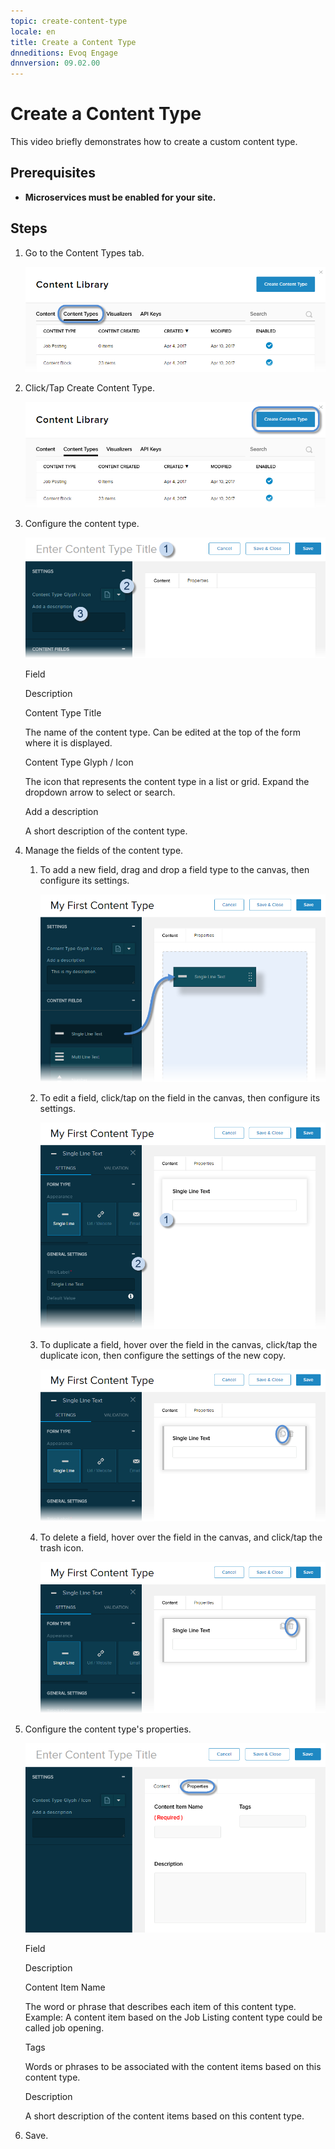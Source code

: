 ```yaml
---
topic: create-content-type
locale: en
title: Create a Content Type
dnneditions: Evoq Engage
dnnversion: 09.02.00
---
```


# Create a Content Type

This video briefly demonstrates how to create a custom content type.

  

## Prerequisites

*   **Microservices must be enabled for your site.**

## Steps

1.  Go to the Content Types tab.
    
    ![Content Types](/images/scr-pbtabs-all-Content-ContentLibrary-ContentTypes-E91.png)
    
2.  Click/Tap Create Content Type.
    
      
    
    ![Content > Content Types tab > Create Content Type](/images/scr-pbtabs-all-Content-ContentLibrary-ContentTypes-CreateContentTypeButton-E91.png)
    
      
    
3.  Configure the content type.
    
      
    
    ![Content Type settings](/images/scr-ContentTypes-Settings.png)
    
      
    
    Field
    
    Description
    
    Content Type Title
    
    The name of the content type. Can be edited at the top of the form where it is displayed.
    
    Content Type Glyph / Icon
    
    The icon that represents the content type in a list or grid. Expand the dropdown arrow to select or search.
    
    Add a description
    
    A short description of the content type.
    
4.  Manage the fields of the content type.
    1.  To add a new field, drag and drop a field type to the canvas, then configure its settings.
        
          
        
        ![Drag and drop a field to the canvas.](/images/scr-ContentField-Add.png)
        
          
        
    2.  To edit a field, click/tap on the field in the canvas, then configure its settings.
        
          
        
        ![Click/Tap a field in the canvas, then configure its settings.](/images/scr-ContentField-Edit.png)
        
          
        
    3.  To duplicate a field, hover over the field in the canvas, click/tap the duplicate icon, then configure the settings of the new copy.
        
          
        
        ![Hover over a field in the canvas, then click/tap the duplicate icon.](/images/scr-ContentField-Hover-Dup.png)
        
          
        
    4.  To delete a field, hover over the field in the canvas, and click/tap the trash icon.
        
          
        
        ![Hover over a field in the canvas, then click/tap the trash icon.](/images/scr-ContentField-Hover-Del.png)
        
          
        
5.  Configure the content type's properties.
    
      
    
    ![Content Type properties](/images/scr-ContentTypes-Properties.png)
    
      
    
    Field
    
    Description
    
    Content Item Name
    
    The word or phrase that describes each item of this content type. Example: A content item based on the Job Listing content type could be called job opening.
    
    Tags
    
    Words or phrases to be associated with the content items based on this content type.
    
    Description
    
    A short description of the content items based on this content type.
    
6.  Save.